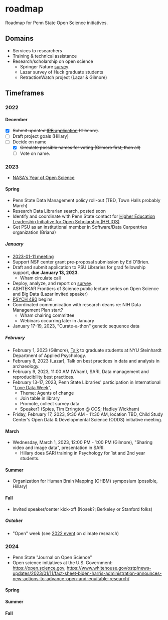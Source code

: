 # roadmap

Roadmap for Penn State Open Science initiatives.

## Domains

- Services to researchers
- Training & technical assistance
- Research/scholarship on open science
    - Springer Nature [survey](https://penn-state-open-science.github.io/springer-nature-survey/)
    - Lazar survey of Huck graduate students
    - RetractionWatch project (Lazar & Gilmore)

## Timeframes

### 2022

#### December

- [x] ~~Submit updated [IRB application](https://penn-state-open-science.github.io/survey-fall-2022/hrp-591.html) (Gilmore)~~.
- [ ] Draft project goals (Hillary)
- [ ] Decide on name
    - [x] ~~Circulate possible names for voting (Gilmore first, then all)~~
    - [ ] Vote on name.

### 2023

- [NASA's Year of Open Science](https://nasa.github.io/Transform-to-Open-Science-Book/Year_of_Open_Science_Guide/readme.html) 

#### Spring

- Penn State Data Management policy roll-out (TBD, Town Halls probably March)
- Research Data Librarian search, posted soon
- Identify and coordinate with Penn State contact for [Higher Education Leadership Initiative for Open Scholarship (HELIOS)](https://www.heliosopen.org)
- Get PSU as an institutional member in Software/Data Carpentries organization (Briana)

##### January

- [2023-01-11 meeting](meetings.md)
- Support NSF center grant pre-proposal submission by Ed O'Brien.
- Draft and submit application to PSU Libraries for grad fellowship support, **due January 13, 2023**.
    - Wham circulate call
- Deploy, analyze, and report on [survey](https://github.com/penn-state-open-science/survey-fall-2022).
- ASHTEKAR Frontiers of Science public lecture series on Open Science and Big Data (Lazar invited speaker)
- [PSYCH 490](https://psu-psychology.github.io/psych-490-reproducibility-2023-spring/) begins.
- Coordinated communication with research deans re: NIH Data Management Plan start?
    - Wham chairing committee
    - Webinars occurring later in January
- January 17-19, 2023, "Curate-a-thon" genetic sequence data

##### February

- February 1, 2023 (Gilmore), [Talk](https://gilmore-lab.github.io/2023-02-01-nyu-steinhardt) to graduate students at NYU Steinhardt Department of Applied Psychology.
- February 8, 2023 (Lazar), Talk on best practices in data and analysis in archaeology.
- February 9, 2023, 11:00 AM (Wham), SARI, Data management and reproducibility best practices.
- February 13-17, 2023, Penn State Libraries' participation in International "[Love Data Week](https://www.icpsr.umich.edu/web/about/cms/1576)",  
    - Theme: Agents of change
    - Join table in library
    - Promote, collect survey data
    - Speaker? (Spies, Tim Errington @ COS; Hadley Wickham)
- Friday, February 17, 2023, 9:30 AM - 11:30 AM, location TBD, Child Study Center's Open Data & Developmental Science (ODDS) initiative meeting.

#### March

- Wednesday, March 1, 2023, 12:00 PM - 1:00 PM (Gilmore), "Sharing video and image data", presentation in SARI. 
    - Hillary does SARI training in Psychology for 1st and 2nd year students.

#### Summer

- Organization for Human Brain Mapping (OHBM) symposium (possible, Hillary)

#### Fall

- Invited speaker/center kick-off (Nosek?; Berkeley or Stanford folks)

##### October

- "Open" week (see [2022 event](https://www.psu.edu/news/research/story/university-libraries-host-virtual-open-access-week-panel-climate-justice/) on climate research)

### 2024

- Penn State "Journal on Open Science"
- Open science initiatives at the U.S. Government: <https://open.science.gov>, <https://www.whitehouse.gov/ostp/news-updates/2023/01/11/fact-sheet-biden-harris-administration-announces-new-actions-to-advance-open-and-equitable-research/>

#### Spring

#### Summer

#### Fall
